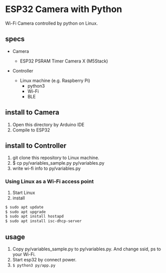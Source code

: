 # ESP32 Camera with Python

Wi-Fi Camera controlled by python on Linux.

## specs

* Camera
    * ESP32 PSRAM Timer Camera X (M5Stack)

* Controller
    * Linux machine (e.g. Raspberry Pi)
        * python3
        * Wi-Fi
        * BLE


## install to Camera

1. Open this directory by Arduino IDE
2. Compile to ESP32


## install to Controller

1. git clone this repository to Linux machine.
2. $ cp py/variables_sample.py py/variables.py
3. write wi-fi info to py/variables.py


### Using Linux as a Wi-Fi access point

1. Start Linux
2. install
```bash
$ sudo apt update
$ sudo apt upgrade
$ sudo apt install hostapd
$ sudo apt install isc-dhcp-server
```





## usage

1. Copy py/variables_sample.py to py/variables.py. And change ssid, ps to your Wi-Fi.
2. Start esp32 by connect power.
3. `$ python3 py/app.py`